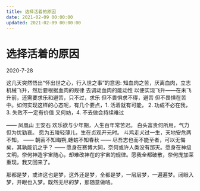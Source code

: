 ```yaml
---
title: 选择活着的原因
date: 2021-02-09 00:00:00
updated: 2021-02-09 00:00:00
---
```


# 选择活着的原因
2020-7-28

这几天突然悟出“怀出世之心，行入世之事”的意思: 知血肉之苦，厌离血肉，立志机械飞升，然后要根据血肉的规律 去调动血肉的能动性 以便实现飞升——在未飞升前，还需要求乐和避苦，只不过，求乐 但不畏惧求不得，避苦 但不畏惧在苦中。如何实现这样的心态呢，有几个要点，1. 活着就有可能， 2. 功成不必在我，3. 失败不一定有价值 又何妨，4. 不去做会持续难过

——
凤凰山   王安石
欢乐欲与少年期，人生百年常苦迟。
白头富贵何所用，气力但为忧勤衰。
愿为五陵轻薄儿，生在贞观开元时。
斗鸡走犬过一生，天地安危两不知。
——
朝菌不知晦朔,蟪蛄不知春秋
——
尽吾志也而不能至者，可以无悔矣，其孰能讥之乎？
——
愿身在赛博大同，奈何或许人类没有那天。愿身在神级文明，奈何神造宇宙随心，却难改神在的宇宙的规律。愿我全都破散，奈何庞加莱重现，我又回来了。

那都是梦，或许这也是梦，这外还是梦，全都是梦，一层层梦，一遍遍梦。闭眼入梦，开眼也入梦。既然无尽的梦，那随意做咯。
